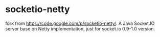 socketio-netty
==============

fork from https://code.google.com/p/socketio-netty/. A Java Socket.IO server base on Netty implementation, just for socket.io 0.9-1.0 version.
